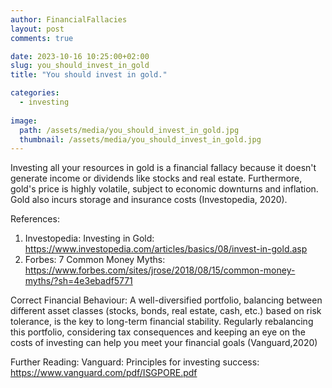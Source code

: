 ```yaml
---
author: FinancialFallacies
layout: post
comments: true

date: 2023-10-16 10:25:00+02:00  
slug: you_should_invest_in_gold
title: "You should invest in gold."

categories:
  - investing
  
image:
  path: /assets/media/you_should_invest_in_gold.jpg
  thumbnail: /assets/media/you_should_invest_in_gold.jpg
---
```


Investing all your resources in gold is a financial fallacy because it doesn't generate income or dividends like stocks and real estate. Furthermore, gold's price is highly volatile, subject to economic downturns and inflation. Gold also incurs storage and insurance costs (Investopedia, 2020).

References: 
1. Investopedia: Investing in Gold: https://www.investopedia.com/articles/basics/08/invest-in-gold.asp 
2. Forbes: 7 Common Money Myths: https://www.forbes.com/sites/jrose/2018/08/15/common-money-myths/?sh=4e3ebadf5771

Correct Financial Behaviour: A well-diversified portfolio, balancing between different asset classes (stocks, bonds, real estate, cash, etc.) based on risk tolerance, is the key to long-term financial stability. Regularly rebalancing this portfolio, considering tax consequences and keeping an eye on the costs of investing can help you meet your financial goals (Vanguard,2020) 

Further Reading: 
Vanguard: Principles for investing success: https://www.vanguard.com/pdf/ISGPORE.pdf
